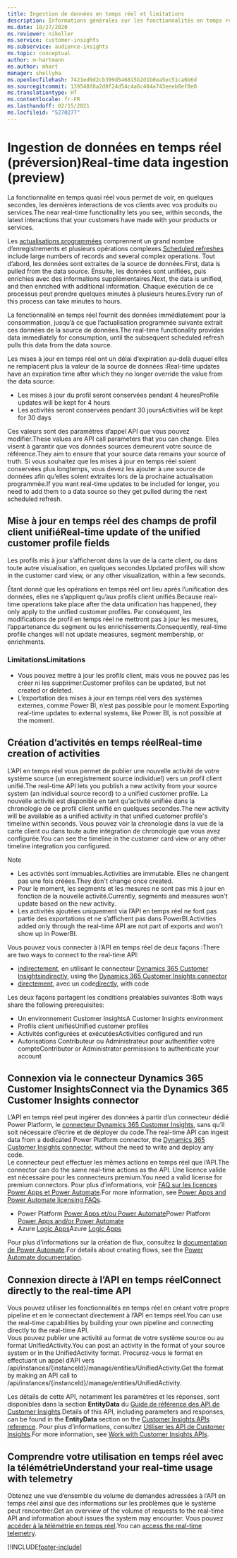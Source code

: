 ```yaml
---
title: Ingestion de données en temps réel et limitations
description: Informations générales sur les fonctionnalités en temps réel dans les informations sur l’audience.
ms.date: 10/27/2020
ms.reviewer: nikeller
ms.service: customer-insights
ms.subservice: audience-insights
ms.topic: conceptual
author: m-hartmann
ms.author: mhart
manager: shellyha
ms.openlocfilehash: 7421ed9d2cb399d546815b2d1b0ea5ec51ca6b6d
ms.sourcegitcommit: 139548f8a2d0f24d54c4a6c404a743eeeb8ef8e0
ms.translationtype: HT
ms.contentlocale: fr-FR
ms.lasthandoff: 02/15/2021
ms.locfileid: "5270277"
---
```

# <a name="real-time-data-ingestion-preview"></a><span data-ttu-id="52870-103">Ingestion de données en temps réel (préversion)</span><span class="sxs-lookup"><span data-stu-id="52870-103">Real-time data ingestion (preview)</span></span>

<span data-ttu-id="52870-104">La fonctionnalité en temps quasi réel vous permet de voir, en quelques secondes, les dernières interactions de vos clients avec vos produits ou services.</span><span class="sxs-lookup"><span data-stu-id="52870-104">The near real-time functionality lets you see, within seconds, the latest interactions that your customers have made with your products or services.</span></span>

<span data-ttu-id="52870-105">Les [actualisations programmées](system.md#schedule-tab) comprennent un grand nombre d’enregistrements et plusieurs opérations complexes.</span><span class="sxs-lookup"><span data-stu-id="52870-105">[Scheduled refreshes](system.md#schedule-tab) include large numbers of records and several complex operations.</span></span> <span data-ttu-id="52870-106">Tout d’abord, les données sont extraites de la source de données.</span><span class="sxs-lookup"><span data-stu-id="52870-106">First, data is pulled from the data source.</span></span> <span data-ttu-id="52870-107">Ensuite, les données sont unifiées, puis enrichies avec des informations supplémentaires.</span><span class="sxs-lookup"><span data-stu-id="52870-107">Next, the data is unified, and then enriched with additional information.</span></span> <span data-ttu-id="52870-108">Chaque exécution de ce processus peut prendre quelques minutes à plusieurs heures.</span><span class="sxs-lookup"><span data-stu-id="52870-108">Every run of this process can take minutes to hours.</span></span>

<span data-ttu-id="52870-109">La fonctionnalité en temps réel fournit des données immédiatement pour la consommation, jusqu’à ce que l’actualisation programmée suivante extrait ces données de la source de données.</span><span class="sxs-lookup"><span data-stu-id="52870-109">The real-time functionality provides data immediately for consumption, until the subsequent scheduled refresh pulls this data from the data source.</span></span>

<span data-ttu-id="52870-110">Les mises à jour en temps réel ont un délai d’expiration au-delà duquel elles ne remplacent plus la valeur de la source de données :</span><span class="sxs-lookup"><span data-stu-id="52870-110">Real-time updates have an expiration time after which they no longer override the value from the data source:</span></span>

- <span data-ttu-id="52870-111">Les mises à jour du profil seront conservées pendant 4 heures</span><span class="sxs-lookup"><span data-stu-id="52870-111">Profile updates will be kept for 4 hours</span></span>
- <span data-ttu-id="52870-112">Les activités seront conservées pendant 30 jours</span><span class="sxs-lookup"><span data-stu-id="52870-112">Activities will be kept for 30 days</span></span>

<span data-ttu-id="52870-113">Ces valeurs sont des paramètres d’appel API que vous pouvez modifier.</span><span class="sxs-lookup"><span data-stu-id="52870-113">These values are API call parameters that you can change.</span></span> <span data-ttu-id="52870-114">Elles visent à garantir que vos données sources demeurent votre source de référence.</span><span class="sxs-lookup"><span data-stu-id="52870-114">They aim to ensure that your source data remains your source of truth.</span></span> <span data-ttu-id="52870-115">Si vous souhaitez que les mises à jour en temps réel soient conservées plus longtemps, vous devez les ajouter à une source de données afin qu’elles soient extraites lors de la prochaine actualisation programmée.</span><span class="sxs-lookup"><span data-stu-id="52870-115">If you want real-time updates to be included for longer, you need to add them to a data source so they get pulled during the next scheduled refresh.</span></span>

## <a name="real-time-update-of-the-unified-customer-profile-fields"></a><span data-ttu-id="52870-116">Mise à jour en temps réel des champs de profil client unifié</span><span class="sxs-lookup"><span data-stu-id="52870-116">Real-time update of the unified customer profile fields</span></span>

<span data-ttu-id="52870-117">Les profils mis à jour s’afficheront dans la vue de la carte client, ou dans toute autre visualisation, en quelques secondes.</span><span class="sxs-lookup"><span data-stu-id="52870-117">Updated profiles will show in the customer card view, or any other visualization, within a few seconds.</span></span>

<span data-ttu-id="52870-118">Étant donné que les opérations en temps réel ont lieu après l’unification des données, elles ne s’appliquent qu’aux profils client unifiés.</span><span class="sxs-lookup"><span data-stu-id="52870-118">Because real-time operations take place after the data unification has happened, they only apply to the unified customer profiles.</span></span> <span data-ttu-id="52870-119">Par conséquent, les modifications de profil en temps réel ne mettront pas à jour les mesures, l’appartenance du segment ou les enrichissements.</span><span class="sxs-lookup"><span data-stu-id="52870-119">Consequently, real-time profile changes will not update measures, segment membership, or enrichments.</span></span>

### <a name="limitations"></a><span data-ttu-id="52870-120">Limitations</span><span class="sxs-lookup"><span data-stu-id="52870-120">Limitations</span></span>

- <span data-ttu-id="52870-121">Vous pouvez mettre à jour les profils client, mais vous ne pouvez pas les créer ni les supprimer.</span><span class="sxs-lookup"><span data-stu-id="52870-121">Customer profiles can be updated, but not created or deleted.</span></span>
- <span data-ttu-id="52870-122">L’exportation des mises à jour en temps réel vers des systèmes externes, comme Power BI, n’est pas possible pour le moment.</span><span class="sxs-lookup"><span data-stu-id="52870-122">Exporting real-time updates to external systems, like Power BI, is not possible at the moment.</span></span>

## <a name="real-time-creation-of-activities"></a><span data-ttu-id="52870-123">Création d’activités en temps réel</span><span class="sxs-lookup"><span data-stu-id="52870-123">Real-time creation of activities</span></span>

<span data-ttu-id="52870-124">L’API en temps réel vous permet de publier une nouvelle activité de votre système source (un enregistrement source individuel) vers un profil client unifié.</span><span class="sxs-lookup"><span data-stu-id="52870-124">The real-time API lets you publish a new activity from your source system (an individual source record) to a unified customer profile.</span></span> <span data-ttu-id="52870-125">La nouvelle activité est disponible en tant qu’activité unifiée dans la chronologie de ce profil client unifié en quelques secondes.</span><span class="sxs-lookup"><span data-stu-id="52870-125">The new activity will be available as a unified activity in that unified customer profile's timeline within seconds.</span></span> <span data-ttu-id="52870-126">Vous pouvez voir la chronologie dans la vue de la carte client ou dans toute autre intégration de chronologie que vous avez configurée.</span><span class="sxs-lookup"><span data-stu-id="52870-126">You can see the timeline in the customer card view or any other timeline integration you configured.</span></span>

> [!NOTE]
>
> - <span data-ttu-id="52870-127">Les activités sont immuables.</span><span class="sxs-lookup"><span data-stu-id="52870-127">Activities are immutable.</span></span> <span data-ttu-id="52870-128">Elles ne changent pas une fois créées.</span><span class="sxs-lookup"><span data-stu-id="52870-128">They don't change once created.</span></span>
> - <span data-ttu-id="52870-129">Pour le moment, les segments et les mesures ne sont pas mis à jour en fonction de la nouvelle activité.</span><span class="sxs-lookup"><span data-stu-id="52870-129">Currently, segments and measures won't update based on the new activity.</span></span>
> - <span data-ttu-id="52870-130">Les activités ajoutées uniquement via l’API en temps réel ne font pas partie des exportations et ne s’affichent pas dans PowerBI.</span><span class="sxs-lookup"><span data-stu-id="52870-130">Activities added only through the real-time API are not part of exports and won't show up in PowerBI.</span></span>

<span data-ttu-id="52870-131">Vous pouvez vous connecter à l’API en temps réel de deux façons :</span><span class="sxs-lookup"><span data-stu-id="52870-131">There are two ways to connect to the real-time API:</span></span>

- <span data-ttu-id="52870-132">[indirectement](#connect-via-the-dynamics-365-customer-insights-connector), en utilisant le connecteur [Dynamics 365 Customer Insights](https://docs.microsoft.com/connectors/customerinsights/)</span><span class="sxs-lookup"><span data-stu-id="52870-132">[indirectly](#connect-via-the-dynamics-365-customer-insights-connector), using the [Dynamics 365 Customer Insights connector](https://docs.microsoft.com/connectors/customerinsights/)</span></span>
- <span data-ttu-id="52870-133">[directement](#connect-directly-to-the-real-time-api), avec un code</span><span class="sxs-lookup"><span data-stu-id="52870-133">[directly](#connect-directly-to-the-real-time-api), with code</span></span>

<span data-ttu-id="52870-134">Les deux façons partagent les conditions préalables suivantes :</span><span class="sxs-lookup"><span data-stu-id="52870-134">Both ways share the following prerequisites:</span></span>

- <span data-ttu-id="52870-135">Un environnement Customer Insights</span><span class="sxs-lookup"><span data-stu-id="52870-135">A Customer Insights environment</span></span>
- <span data-ttu-id="52870-136">Profils client unifiés</span><span class="sxs-lookup"><span data-stu-id="52870-136">Unified customer profiles</span></span>
- <span data-ttu-id="52870-137">Activités configurées et exécutées</span><span class="sxs-lookup"><span data-stu-id="52870-137">Activities configured and run</span></span>
- <span data-ttu-id="52870-138">Autorisations Contributeur ou Administrateur pour authentifier votre compte</span><span class="sxs-lookup"><span data-stu-id="52870-138">Contributor or Administrator permissions to authenticate your account</span></span>

## <a name="connect-via-the-dynamics-365-customer-insights-connector"></a><span data-ttu-id="52870-139">Connexion via le connecteur Dynamics 365 Customer Insights</span><span class="sxs-lookup"><span data-stu-id="52870-139">Connect via the Dynamics 365 Customer Insights connector</span></span>

<span data-ttu-id="52870-140">L’API en temps réel peut ingérer des données à partir d’un connecteur dédié Power Platform, le [connecteur Dynamics 365 Customer Insights](https://docs.microsoft.com/connectors/customerinsights/), sans qu’il soit nécessaire d’écrire et de déployer du code.</span><span class="sxs-lookup"><span data-stu-id="52870-140">The real-time API can ingest data from a dedicated Power Platform connector, the [Dynamics 365 Customer Insights connector](https://docs.microsoft.com/connectors/customerinsights/), without the need to write and deploy any code.</span></span>    
<span data-ttu-id="52870-141">Le connecteur peut effectuer les mêmes actions en temps réel que l’API.</span><span class="sxs-lookup"><span data-stu-id="52870-141">The connector can do the same real-time actions as the API.</span></span> <span data-ttu-id="52870-142">Une licence valide est nécessaire pour les connecteurs premium.</span><span class="sxs-lookup"><span data-stu-id="52870-142">You need a valid license for premium connectors.</span></span> <span data-ttu-id="52870-143">Pour plus d’informations, voir [FAQ sur les licences Power Apps et Power Automate](https://docs.microsoft.com/power-platform/admin/powerapps-flow-licensing-faq).</span><span class="sxs-lookup"><span data-stu-id="52870-143">For more information, see [Power Apps and Power Automate licensing FAQs](https://docs.microsoft.com/power-platform/admin/powerapps-flow-licensing-faq).</span></span>

- <span data-ttu-id="52870-144">Power Platform [Power Apps et/ou Power Automate](https://docs.microsoft.com/connectors/)</span><span class="sxs-lookup"><span data-stu-id="52870-144">Power Platform [Power Apps and/or Power Automate](https://docs.microsoft.com/connectors/)</span></span>
- <span data-ttu-id="52870-145">Azure [Logic Apps](https://docs.microsoft.com/azure/connectors/apis-list)</span><span class="sxs-lookup"><span data-stu-id="52870-145">Azure [Logic Apps](https://docs.microsoft.com/azure/connectors/apis-list)</span></span>

<span data-ttu-id="52870-146">Pour plus d’informations sur la création de flux, consultez la [documentation de Power Automate](https://docs.microsoft.com/power-automate/).</span><span class="sxs-lookup"><span data-stu-id="52870-146">For details about creating flows, see the [Power Automate documentation](https://docs.microsoft.com/power-automate/).</span></span>

## <a name="connect-directly-to-the-real-time-api"></a><span data-ttu-id="52870-147">Connexion directe à l’API en temps réel</span><span class="sxs-lookup"><span data-stu-id="52870-147">Connect directly to the real-time API</span></span>

<span data-ttu-id="52870-148">Vous pouvez utiliser les fonctionnalités en temps réel en créant votre propre pipeline et en le connectant directement à l’API en temps réel.</span><span class="sxs-lookup"><span data-stu-id="52870-148">You can use the real-time capabilities by building your own pipeline and connecting directly to the real-time API.</span></span>    
<span data-ttu-id="52870-149">Vous pouvez publier une activité au format de votre système source ou au format UnifiedActivity.</span><span class="sxs-lookup"><span data-stu-id="52870-149">You can post an activity in the format of your source system or in the UnifiedActivity format.</span></span> <span data-ttu-id="52870-150">Procurez-vous le format en effectuant un appel d’API vers /api/instances/{instanceId}/manage/entities/UnifiedActivity.</span><span class="sxs-lookup"><span data-stu-id="52870-150">Get the format by making an API call to /api/instances/{instanceId}/manage/entities/UnifiedActivity.</span></span>

<span data-ttu-id="52870-151">Les détails de cette API, notamment les paramètres et les réponses, sont disponibles dans la section **EntityData** du [Guide de référence des API de Customer Insights](https://developer.ci.ai.dynamics.com/api-details#api=CustomerInsights).</span><span class="sxs-lookup"><span data-stu-id="52870-151">Details of this API, including parameters and responses, can be found in the **EntityData** section on the [Customer Insights APIs reference](https://developer.ci.ai.dynamics.com/api-details#api=CustomerInsights).</span></span> <span data-ttu-id="52870-152">Pour plus d’informations, consultez [Utiliser les API de Customer Insights](apis.md).</span><span class="sxs-lookup"><span data-stu-id="52870-152">For more information, see [Work with Customer Insights APIs](apis.md).</span></span>

## <a name="understand-your-real-time-usage-with-telemetry"></a><span data-ttu-id="52870-153">Comprendre votre utilisation en temps réel avec la télémétrie</span><span class="sxs-lookup"><span data-stu-id="52870-153">Understand your real-time usage with telemetry</span></span>

<span data-ttu-id="52870-154">Obtenez une vue d’ensemble du volume de demandes adressées à l’API en temps réel ainsi que des informations sur les problèmes que le système peut rencontrer.</span><span class="sxs-lookup"><span data-stu-id="52870-154">Get an overview of the volume of requests to the real-time API and information about issues the system may encounter.</span></span> <span data-ttu-id="52870-155">Vous pouvez [accéder à la télémétrie en temps réel](system.md#api-usage-tab).</span><span class="sxs-lookup"><span data-stu-id="52870-155">You can [access the real-time telemetry](system.md#api-usage-tab).</span></span> 


[!INCLUDE[footer-include](../includes/footer-banner.md)]